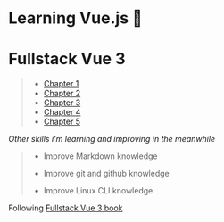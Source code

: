 # Learning Vue.js :tada:

# Fullstack Vue 3

> - [Chapter 1](/../../tree/chapter-1/CHAPTER1.MD)
> - [Chapter 2](/../../tree/chapter-2/CHAPTER2.MD)
> - [Chapter 3](/../../tree/chapter-3/CHAPTER3.MD)
> - [Chapter 4](/../../tree/chapter-4/CHAPTER4.MD)
> - [Chapter 5](/../../tree/chapter-5/CHAPTER5.MD)


_Other skills i'm learning and improving in the meanwhile_

>  - Improve Markdown knowledge 
> 
> - Improve git and github knowledge
>
> - Improve Linux CLI knowledge

Following [Fullstack Vue 3 book](https://www.newline.co/vue) 

